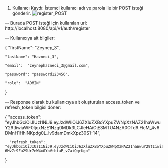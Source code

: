 1) Kullanıcı Kaydı:
İstemci kullanıcı adı ve parola ile bir POST isteği gönderir.
![register_POST](https://github.com/zeyhznc/Online-Book-Management-System/assets/68854214/bddf3e6e-ea60-421a-b8ea-5e9bcb763578)

-- Burada POST isteği için kullanılan url: http://localhost:8080/api/v1/auth/register

-- Kullanıcıya ait bilgiler:

  {
    "firstName": "Zeynep_3",
    
    "lastName": "Hazneci_3",
    
    "email":  "zeynephazneci_3@gmail.com",
    
    "password": "password123456",
    
    "role":  "ADMIN"
  }
   
-- Response olarak bu kullanıcıya ait oluşturulan access_token ve refresh_token bilgisi döner:

  {
      "access_token": "eyJhbGciOiJIUzI1NiJ9.eyJzdWIiOiJ6ZXluZXBoYXpuZWNpXzNAZ21haWwuY29tIiwiaWF0IjoxNzE1Nzg0MDk3LCJleHAiOjE3MTU4NzA0OTd9.FlcM_4v6DMnH1HhlNKpdg0L_lv9damDmkXpz30S1-14",
     
      "refresh_token": "eyJhbGciOiJIUzI1NiJ9.eyJzdWIiOiJ6ZXluZXBoYXpuZWNpXzNAZ21haWwuY29tIiwiaWF0IjoxNzE1Nzg0MDk3LCJleHAiOjE3MTgzNzYwOTd9.x1O29-6Mv7r9Fu29Ur7eW4x0YoVtbtaP_v7aiQqrUgo"
  }
